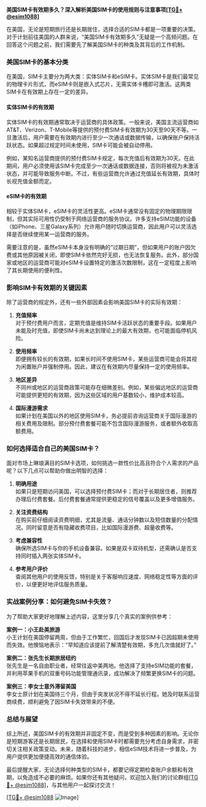 **美国SIM卡有效期多久？深入解析美国SIM卡的使用规则与注意事项[[TG💪+ @esim1088](https://t.me/s/esim1088)]**

在美国，无论是短期旅行还是长期居住，选择合适的SIM卡都是一项重要的决策。对于计划前往美国的人群来说，“美国SIM卡有效期多久”无疑是一个高频问题。在回答这个问题之前，我们需要先了解美国SIM卡的种类及其背后的工作机制。

### 美国SIM卡的基本分类

在美国，SIM卡主要分为两大类：实体SIM卡和eSIM卡。实体SIM卡是我们最常见的物理卡片形式，而eSIM卡则是嵌入式芯片，无需实体卡槽即可激活。这两类SIM卡在有效期上存在一定的差异。

#### 实体SIM卡的有效期

实体SIM卡的有效期通常取决于运营商的具体政策。一般来说，美国主流运营商如AT&T、Verizon、T-Mobile等提供的预付费SIM卡有效期为30天至90天不等。一旦激活后，用户需要在有效期内进行至少一次通话或数据传输，以确保账户保持活跃状态。如果超过规定时间未使用，SIM卡可能会被自动停用。

例如，某知名运营商提供的预付费SIM卡规定，每次充值后有效期为30天。在此期间，用户必须使用该SIM卡完成至少一次通话或数据连接，否则将被视为未激活状态，并可能导致服务中断。不过，有些运营商允许通过充值延长有效期，具体时长视充值金额而定。

#### eSIM卡的有效期

相较于实体SIM卡，eSIM卡的灵活性更高。eSIM卡通常没有固定的物理期限限制，但其实际可用性仍受制于网络运营商的服务协议。许多支持eSIM功能的设备（如iPhone、三星Galaxy系列）允许用户随时切换运营商，因此用户可以灵活选择是否继续使用某一运营商的服务。

需要注意的是，虽然eSIM卡本身没有明确的“过期日期”，但如果用户的账户因欠费或其他原因被关闭，即使SIM卡依然完好无损，也无法恢复服务。此外，部分国家或地区的运营商可能对eSIM卡设置特定的激活次数限制，这在一定程度上影响了其长期使用的便利性。

### 影响SIM卡有效期的关键因素

除了运营商的规定外，还有一些外部因素会影响美国SIM卡的实际有效期：

1. **充值频率**  
   对于预付费用户而言，定期充值是维持SIM卡活跃状态的重要手段。如果用户未能及时充值，即使SIM卡尚未达到理论上的最大有效期，也可能面临停机风险。

2. **使用频率**  
   即便拥有较长的有效期，如果长时间不使用SIM卡，某些运营商可能会将其视为闲置账户并强制停用。因此，建议在有效期内尽量保持一定的使用频率。

3. **地区差异**  
   不同州或地区的运营商政策可能存在细微差别。例如，某些偏远地区的运营商可能提供更短的有效期，因为这些区域的用户基数较小，维护成本较高。

4. **国际漫游需求**  
   如果计划在美国以外的地区使用SIM卡，务必提前咨询运营商关于国际漫游的相关费用及限制。部分预付费套餐可能不包含国际漫游服务，或者额外收取高额费用。

### 如何选择适合自己的美国SIM卡？

面对市场上琳琅满目的SIM卡选项，如何挑选一款性价比高且符合个人需求的产品呢？以下几点可以帮助你做出明智的选择：

1. **明确用途**  
   如果只是短期访问美国，可以选择预付费SIM卡；而对于长期居住者，则推荐办理后付费套餐。后付费套餐通常提供更稳定的信号覆盖以及更多增值服务。

2. **关注资费结构**  
   在购买前仔细阅读资费明细，尤其是流量、通话分钟数以及短信数量的分配情况。同时留意是否有隐藏收费项目，比如国际漫游费、超量收费等。

3. **考虑兼容性**  
   确保所选SIM卡与你的手机设备兼容。如果是双卡双待机型，还需确认是否支持同时插入两张实体SIM卡。

4. **参考用户评价**  
   查阅其他用户的使用反馈，特别是关于客服响应速度、网络稳定性等方面的评价，以便更好地评估服务质量。

### 实战案例分享：如何避免SIM卡失效？

为了帮助大家更好地理解上述内容，这里分享几个真实的案例供参考：

**案例一：小王赴美旅游**  
小王计划在美国停留两周，但由于工作繁忙，回国后才发现SIM卡已因超期未使用而失效。他懊恼地表示：“早知道应该提前了解清楚有效期，多充几次值就好了。”

**案例二：张先生长期旅居纽约**  
张先生是一名自由职业者，经常往返中美两地。他选择了支持eSIM功能的套餐，并利用苹果手机的双重号码功能管理通讯录，成功解决了频繁更换SIM卡的问题。

**案例三：李女士意外滞留美国**  
李女士原计划在美国待三个月，但由于突发状况不得不延长行程。她及时联系运营商续费，顺利避免了因SIM卡失效带来的不便。

### 总结与展望

综上所述，美国SIM卡的有效期并非固定不变，而是受到多种因素的影响。无论你是短期游客还是长期居民，在选择和使用SIM卡时都需要充分考虑自身需求，并密切关注相关政策变动。未来，随着科技的进步，相信eSIM技术将进一步普及，为用户提供更加便捷高效的通信体验。

最后提醒大家，无论选择何种类型的SIM卡，都要记得定期检查账户余额和有效期，以免造成不必要的麻烦。如果你还有其他疑问，欢迎加入我们的讨论群组[[TG💪+ @esim1088](https://t.me/s/esim1088)]，与其他用户一起探讨交流！

[[TG💪+ @esim1088](https://t.me/s/esim1088) ![Image](https://i.postimg.cc/4NQfJmqS/Snipaste-2025-05-13-00-14-12.png)]